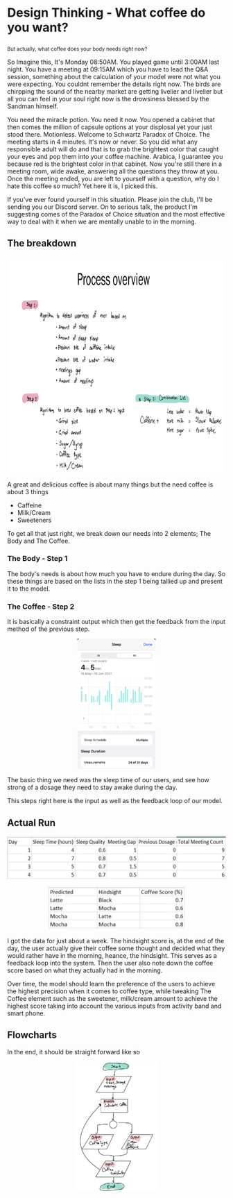 <p><h1> Design Thinking - What coffee do you want?</h1>
<sub>But actually, what coffee does your body needs right now?</sub>

So Imagine this, It's Monday 08:50AM. You played game until 3:00AM last night. You have a meeting at 09:15AM which you have to lead the Q&A session, something about the calculation of your model were not what you were expecting. You couldnt remember the details right now. The birds are chirpping the sound of the nearby market are getting livelier and livelier but all you can feel in your soul right now is the drowsiness blessed by the Sandman himself.

You need the miracle potion. You need it now. You opened a cabinet that then comes the million of capsule options at your displosal yet your just stood there. Motionless. Welcome to Schwartz Paradox of Choice. The meeting starts in 4 minutes. It's now or never. So you did what any responsible adult will do and that is to grab the brightest color that caught your eyes and pop them into your coffee machine. Arabica, I guarantee you because red is the brightest color in that cabinet. Now you're still there in a meeting room, wide awake, answering all the questions they throw at you. Once the meeting ended, you are left to yourself with a question, why do I hate this coffee so much? Yet here it is, I picked this.
</p>

<p>If you've ever found yourself in this situation. Please join the club, I'll be sending you our Discord server.
  On to serious talk, the product I'm suggesting comes of the Paradox of Choice situation and the most effective way to deal with it when we are mentally unable to in the morning.</p>
  
  <p><h2> The breakdown </h2>
  <p align="center"><img src="images/ProductIdeas.png" height ="500"></p>
  
  A great and delicious coffee is about many things but the need coffee is about 3 things
  <ul>
    <li>Caffeine</li>
    <li>Milk/Cream</li>
    <li>Sweeteners</li>
  </ul>
  
  To get all that just right, we break down our needs into 2 elements; The Body and The Coffee.
  
  <h3> The Body - Step 1 </h3>
  The body's needs is about how much you have to endure during the day. So these things are based on the lists in the step 1 being tallied up and present it to the model.
  <h3> The Coffee - Step 2 </h3>
  It is basically a constraint output which then get the feedback from the input method of the previous step.
  
  <p align="center"><img src="images/sleep.jpg" height ="300"></p>
  
 The basic thing we need was the sleep time of our users, and see how strong of a dosage they need to stay awake during the day.
 
 This steps right here is the input as well as the feedback loop of our model.</p>
  
<p><h2>Actual Run</h2>
<p align="center"><img src="images/input.jpg" height ="100"></p>
<p align="center"><img src="images/output.jpg" height ="100"></p>

I got the data for just about a week. The hindsight score is, at the end of the day, the user actually give their coffee some thought and decided what they would rather have in the morning, heance, the hindsight. This serves as a feedback loop into the system. Then the user also note down the coffee score based on what they actually had in the morning.

Over time, the model should learn the preference of the users to achieve the highest precision when it comes to coffee type, while tweaking The Coffee element such as the sweetener, milk/cream amount to achieve the highest score taking into account the various inputs from activity band and smart phone. </p>

<p><h2> Flowcharts </h2>
In the end, it should be straight forward like so
<p align="center"><img src="images/flowchart.jpg" height ="300"></p></p>
